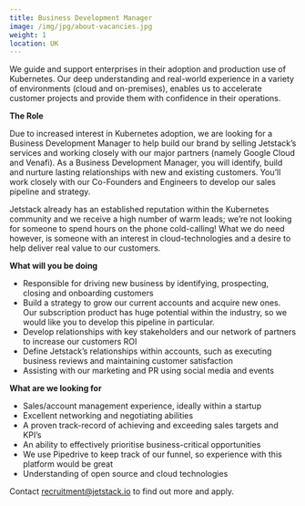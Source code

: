 ```yaml
---
title: Business Development Manager
image: /img/jpg/about-vacancies.jpg
weight: 1
location: UK
---
```


We guide and support enterprises in their adoption and production use of Kubernetes. Our deep understanding and real-world experience in a variety of environments (cloud and on-premises), enables us to accelerate customer projects and provide them with confidence in their operations.

**The Role** 

Due to increased interest in Kubernetes adoption, we are looking for a Business Development Manager to help build our brand by selling Jetstack’s services and working closely with our major partners (namely Google Cloud and Venafi). As a Business Development Manager, you will identify, build and nurture lasting relationships with new and existing customers. You’ll work closely with our Co-Founders and Engineers to develop our sales pipeline and strategy.

Jetstack already has an established reputation within the Kubernetes community and we receive a high number of warm leads; we’re not looking for someone to spend hours on the phone cold-calling! What we do need however, is someone with an interest in cloud-technologies and a desire to help deliver real value to our customers.

**What will you be doing** 

* Responsible for driving new business by identifying, prospecting, closing and onboarding customers
* Build a strategy to grow our current accounts and acquire new ones. Our subscription product has huge potential within the industry, so we would like you to develop this pipeline in particular.
* Develop relationships with key stakeholders and our network of partners to increase our customers ROI
* Define Jetstack’s relationships within accounts, such as executing business reviews and maintaining customer satisfaction
* Assisting with our marketing and PR using social media and events

**What are we looking for** 

* Sales/account management experience, ideally within a startup 
* Excellent networking and negotiating abilities
* A proven track-record of achieving and exceeding sales targets and KPI’s
* An ability to effectively prioritise business-critical opportunities
* We use Pipedrive to keep track of our funnel, so experience with this platform would be great
* Understanding of open source and cloud technologies


Contact <a href="mailto:recruitment@jetstack.io">recruitment@jetstack.io</a> to find out more and apply.
